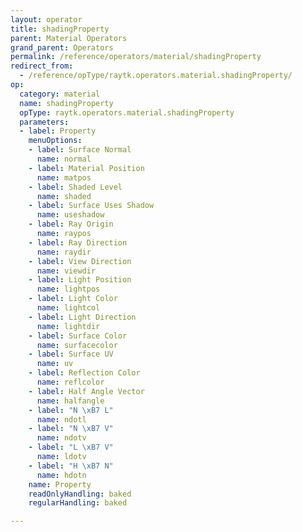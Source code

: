 ```yaml
---
layout: operator
title: shadingProperty
parent: Material Operators
grand_parent: Operators
permalink: /reference/operators/material/shadingProperty
redirect_from:
  - /reference/opType/raytk.operators.material.shadingProperty/
op:
  category: material
  name: shadingProperty
  opType: raytk.operators.material.shadingProperty
  parameters:
  - label: Property
    menuOptions:
    - label: Surface Normal
      name: normal
    - label: Material Position
      name: matpos
    - label: Shaded Level
      name: shaded
    - label: Surface Uses Shadow
      name: useshadow
    - label: Ray Origin
      name: raypos
    - label: Ray Direction
      name: raydir
    - label: View Direction
      name: viewdir
    - label: Light Position
      name: lightpos
    - label: Light Color
      name: lightcol
    - label: Light Direction
      name: lightdir
    - label: Surface Color
      name: surfacecolor
    - label: Surface UV
      name: uv
    - label: Reflection Color
      name: reflcolor
    - label: Half Angle Vector
      name: halfangle
    - label: "N \xB7 L"
      name: ndotl
    - label: "N \xB7 V"
      name: ndotv
    - label: "L \xB7 V"
      name: ldotv
    - label: "H \xB7 N"
      name: hdotn
    name: Property
    readOnlyHandling: baked
    regularHandling: baked

---
```

